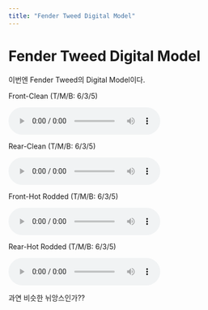 ```yaml
---
title: "Fender Tweed Digital Model"
---
```

# Fender Tweed Digital Model


이번엔 Fender Tweed의 Digital Model이다.




Front-Clean (T/M/B: 6/3/5)

<audio src="/assets/images/42fb7e3cb1a111afc9442cacb9ddd0f6.mp3" controls preload></audio>





Rear-Clean (T/M/B: 6/3/5)

<audio src="/assets/images/e40d7b39adcf397ea535ec6a442af613.mp3" controls preload></audio>







Front-Hot Rodded (T/M/B: 6/3/5)

<audio src="/assets/images/63f593572263500bf7f06bb369969599.mp3" controls preload></audio>





Rear-Hot Rodded (T/M/B: 6/3/5)

<audio src="/assets/images/1b0f6ed7f8a895b61ed8b5cdde7f5f86.mp3" controls preload></audio>





과연 비슷한 뉘앙스인가??


